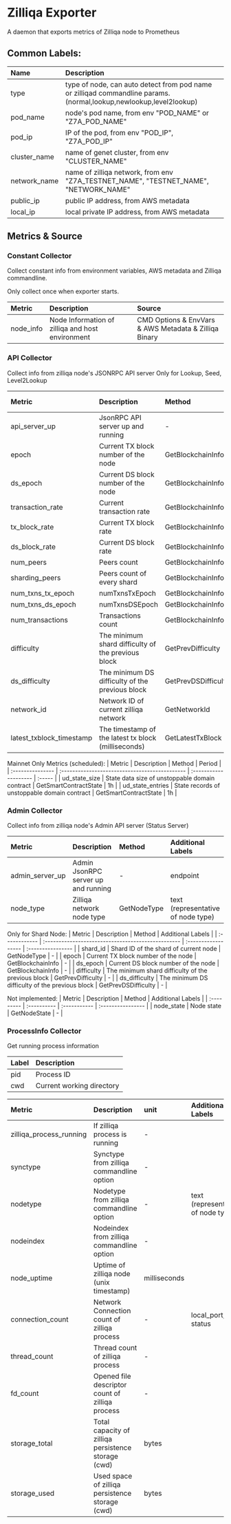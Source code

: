 # Zilliqa Exporter

A daemon that exports metrics of Zilliqa node to Prometheus

## Common Labels:
| Name         | Description                                                                                                        |
| :----------- | :----------------------------------------------------------------------------------------------------------------- |
| type         | type of node, can auto detect from pod name or zilliqad commandline params. (normal,lookup,newlookup,level2lookup) |
| pod_name     | node's pod name, from env "POD_NAME" or "Z7A_POD_NAME"                                                             |
| pod_ip       | IP of the pod, from env "POD_IP", "Z7A_POD_IP"                                                                     |
| cluster_name | name of genet cluster, from env "CLUSTER_NAME"                                                                     |
| network_name | name of zilliqa network, from env "Z7A_TESTNET_NAME", "TESTNET_NAME", "NETWORK_NAME"                               |
| public_ip    | public IP address, from AWS metadata                                                                               |
| local_ip     | local private IP address, from AWS metadata                                                                        |


## Metrics & Source

### Constant Collector

Collect constant info from environment variables, AWS metadata and Zilliqa commandline.

Only collect once when exporter starts.

| Metric    | Description                                      | Source                                                |
| :-------- | :----------------------------------------------- | :---------------------------------------------------- |
| node_info | Node Information of zilliqa and host environment | CMD Options & EnvVars & AWS Metadata & Zilliqa Binary |


### API Collector

Collect info from zilliqa node's JSONRPC API server
Only for Lookup, Seed, Level2Lookup

| Metric                   | Description                                         | Method              | Additional Labels |
| :----------------------- | :-------------------------------------------------- | :------------------ | :---------------- |
| api_server_up            | JsonRPC API server up and running                   | -                   | endpoint          |
| epoch                    | Current TX block number of the node                 | GetBlockchainInfo   | -                 |
| ds_epoch                 | Current DS block number of the node                 | GetBlockchainInfo   | -                 |
| transaction_rate         | Current transaction rate                            | GetBlockchainInfo   | -                 |
| tx_block_rate            | Current TX block rate                               | GetBlockchainInfo   | -                 |
| ds_block_rate            | Current DS block rate                               | GetBlockchainInfo   | -                 |
| num_peers                | Peers count                                         | GetBlockchainInfo   | -                 |
| sharding_peers           | Peers count of every shard                          | GetBlockchainInfo   | index (of shard)  |
| num_txns_tx_epoch        | numTxnsTxEpoch                                      | GetBlockchainInfo   | -                 |
| num_txns_ds_epoch        | numTxnsDSEpoch                                      | GetBlockchainInfo   | -                 |
| num_transactions         | Transactions count                                  | GetBlockchainInfo   | -                 |
| difficulty               | The minimum shard difficulty of the previous block  | GetPrevDifficulty   | -                 |
| ds_difficulty            | The minimum DS difficulty of the previous block     | GetPrevDSDifficulty | -                 |
| network_id               | Network ID of current zilliqa network               | GetNetworkId        | -                 |
| latest_txblock_timestamp | The timestamp of the latest tx block (milliseconds) | GetLatestTxBlock    | -                 |

Mainnet Only Metrics (scheduled):
| Metric           | Description                                    | Method                | Period |
| :--------------- | :--------------------------------------------- | :-------------------- | :----- |
| ud_state_size    | State data size of unstoppable domain contract | GetSmartContractState | 1h     |
| ud_state_entries | State records of unstoppable domain contract   | GetSmartContractState | 1h     |

### Admin Collector

Collect info from zilliqa node's Admin API server (Status Server)

| Metric          | Description                         | Method      | Additional Labels                  |
| :-------------- | :---------------------------------- | :---------- | :--------------------------------- |
| admin_server_up | Admin JsonRPC server up and running | -           | endpoint                           |
| node_type       | Zilliqa network node type           | GetNodeType | text (representative of node type) |

Only for Shard Node:
| Metric        | Description                                        | Method              | Additional Labels |
| :------------ | :------------------------------------------------- | :------------------ | :---------------- |
| shard_id      | Shard ID of the shard of current node              | GetNodeType         | -                 |
| epoch         | Current TX block number of the node                | GetBlockchainInfo   | -                 |
| ds_epoch      | Current DS block number of the node                | GetBlockchainInfo   | -                 |
| difficulty    | The minimum shard difficulty of the previous block | GetPrevDifficulty   | -                 |
| ds_difficulty | The minimum DS difficulty of the previous block    | GetPrevDSDifficulty | -                 |


Not implemented:
| Metric     | Description | Method       | Additional Labels |
| :--------- | :---------- | :----------- | :---------------- |
| node_state | Node state  | GetNodeState | -                 |

### ProcessInfo Collector

Get running process information

| Label | Description               |
| :---- | :------------------------ |
| pid   | Process ID                |
| cwd   | Current working directory |

| Metric                  | Description                                         | unit         | Additional Labels                  |
| :---------------------- | :-------------------------------------------------- | :----------- | :--------------------------------- |
| zilliqa_process_running | If zilliqa process is running                       | -            |                                    |
| synctype                | Synctype from zilliqa commandline option            | -            |                                    |
| nodetype                | Nodetype from zilliqa commandline option            | -            | text (representative of node type) |
| nodeindex               | Nodeindex from zilliqa commandline option           | -            |                                    |
| node_uptime             | Uptime of zilliqa node (unix timestamp)             | milliseconds |                                    |
| connection_count        | Network Connection count of zilliqa process         | -            | local_port, status                 |
| thread_count            | Thread count of zilliqa process                     | -            |                                    |
| fd_count                | Opened file descriptor count of zilliqa process     | -            |                                    |
| storage_total           | Total capacity of zilliqa persistence storage (cwd) | bytes        |                                    |
| storage_used            | Used space of zilliqa persistence storage (cwd)     | bytes        |                                    |
